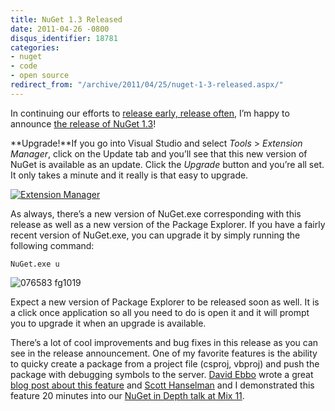 ```yaml
---
title: NuGet 1.3 Released
date: 2011-04-26 -0800
disqus_identifier: 18781
categories:
- nuget
- code
- open source
redirect_from: "/archive/2011/04/25/nuget-1-3-released.aspx/"
---
```


In continuing our efforts to [release early, release
often](https://haacked.com/archive/2011/04/20/release-early-and-often.aspx "Release Early, Release Often"),
I’m happy to announce [the release of NuGet
1.3](http://nuget.org/announcements/nuget-1.3-released "NuGet 1.3 Released")!

**Upgrade!**If you go into Visual Studio and select *Tools* \>
*Extension Manager*, click on the Update tab and you’ll see that this
new version of NuGet is available as an update. Click the *Upgrade*
button and you’re all set. It only takes a minute and it really is that
easy to upgrade.

[![Extension
Manager](https://haacked.com/images/haacked_com/WindowsLiveWriter/NuGet-1.3-Released_111EC/Extension%20Manager_thumb.png "Extension Manager")](https://haacked.com/images/haacked_com/WindowsLiveWriter/NuGet-1.3-Released_111EC/Extension%20Manager_2.png)

As always, there’s a new version of NuGet.exe corresponding with this
release as well as a new version of the Package Explorer. If you have a
fairly recent version of NuGet.exe, you can upgrade it by simply running
the following command:

`NuGet.exe u`

![076583
fg1019](https://haacked.com/images/haacked_com/WindowsLiveWriter/NuGet-1.2-Released_142C7/076583%20fg1019_3.png "076583 fg1019")

Expect a new version of Package Explorer to be released soon as well. It
is a click once application so all you need to do is open it and it will
prompt you to upgrade it when an upgrade is available.

There’s a lot of cool improvements and bug fixes in this release as you
can see in the release announcement. One of my favorite features is the
ability to quicky create a package from a project file (csproj, vbproj)
and push the package with debugging symbols to the server. [David
Ebbo](http://blog.davidebbo.com/ "David Ebbo's Blog") wrote a great
[blog post about this
feature](http://blog.davidebbo.com/2011/04/easy-way-to-publish-nuget-packages-with.html "Easy way to publish NuGet Packages")
and [Scott Hanselman](http://hanselman.com/ "Scott Hanselman's Blog")
and I demonstrated this feature 20 minutes into our [NuGet in Depth talk
at Mix
11](http://channel9.msdn.com/events/MIX/MIX11/FRM09 "NuGet in Depth").

